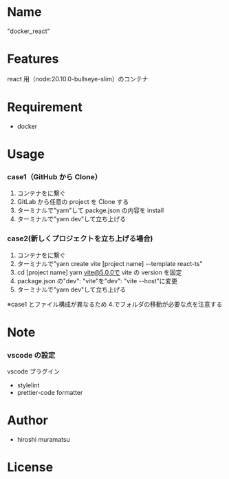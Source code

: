 # Name

"docker_react"

# Features

react 用（node:20.10.0-bullseye-slim）のコンテナ

# Requirement

- docker

# Usage

### case1（GitHub から Clone）

1. コンテナをに繋ぐ
2. GitLab から任意の project を Clone する
3. ターミナルで"yarn"して packge.json の内容を install
4. ターミナルで"yarn dev"して立ち上げる

### case2(新しくプロジェクトを立ち上げる場合)

1. コンテナをに繋ぐ
2. ターミナルで"yarn create vite [project name] --template react-ts"
3. cd [project name] yarn vite@5.0.0で vite の version を固定
4. package.json の"dev": "vite"を"dev": "vite --host"に変更
5. ターミナルで"yarn dev"して立ち上げる

※case1 とファイル構成が異なるため 4.でフォルダの移動が必要な点を注意する

# Note

### vscode の設定

vscode プラグイン

- stylelint
- prettier-code formatter

# Author

- hiroshi muramatsu

# License
